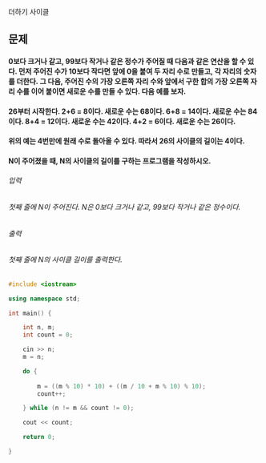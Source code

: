 더하기 사이클
## 문제
#### 0보다 크거나 같고, 99보다 작거나 같은 정수가 주어질 때 다음과 같은 연산을 할 수 있다. 먼저 주어진 수가 10보다 작다면 앞에 0을 붙여 두 자리 수로 만들고, 각 자리의 숫자를 더한다. 그 다음, 주어진 수의 가장 오른쪽 자리 수와 앞에서 구한 합의 가장 오른쪽 자리 수를 이어 붙이면 새로운 수를 만들 수 있다. 다음 예를 보자.
#### 26부터 시작한다. 2+6 = 8이다. 새로운 수는 68이다. 6+8 = 14이다. 새로운 수는 84이다. 8+4 = 12이다. 새로운 수는 42이다. 4+2 = 6이다. 새로운 수는 26이다.
#### 위의 예는 4번만에 원래 수로 돌아올 수 있다. 따라서 26의 사이클의 길이는 4이다.
#### N이 주어졌을 때, N의 사이클의 길이를 구하는 프로그램을 작성하시오.
###### 입력
###### 첫째 줄에 N이 주어진다. N은 0보다 크거나 같고, 99보다 작거나 같은 정수이다.
###### 출력
###### 첫째 줄에 N의 사이클 길이를 출력한다.

```c++
#include <iostream>

using namespace std;

int main() {

	int n, m;
	int count = 0;

	cin >> n;
	m = n;

	do {
		
		m = ((m % 10) * 10) + ((m / 10 + m % 10) % 10);
		count++;

	} while (n != m && count != 0);

	cout << count;

	return 0;

}
```
